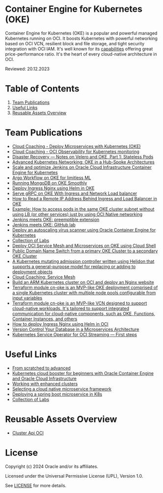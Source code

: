# Container Engine for Kubernetes (OKE)
 
Container Engine for Kubernetes (OKE) is a popular and powerful managed Kubernetes running on OCI. It boosts Kubernetes with powerful networking based on OCI VCN, resilient block and file storage, and tight security integration with OCI IAM. It's well known for its [capabilities](https://developer.oracle.com/learn/k8s/k8s_comparison.html) offering great price-performance ratio. It's the heart of every cloud-native architecture in OCI.
 
Reviewed: 20.12.2023
 
# Table of Contents
 
1. [Team Publications](#team-publications)
2. [Useful Links](#useful-links)
3. [Reusable Assets Overview](#reusable-assets-overview)
 
# Team Publications

- [Cloud Coaching - Deploy Microservices with Kubernetes (OKE)](https://www.youtube.com/watch?v=mu5jbFjKKn0)
- [Cloud Coaching - OCI Observability for Kubernetes monitoring](https://www.youtube.com/watch?v=mu5jbFjKKn0)
- [Disaster Recovery — Notes on Velero and OKE, Part 1: Stateless Pods](https://medium.com/oracledevs/disaster-recovery-notes-on-velero-and-oke-part-1-stateless-pods-b4ba3e737386)
- [Advanced Kubernetes Networking: OKE in a Hub-Spoke Architectures](https://medium.com/oracledevs/advanced-kubernetes-networking-oke-in-a-hub-spoke-architectures-f0ba2256e824)
- [Scale and optimize Jenkins on Oracle Cloud Infrastructure Container Engine for Kubernetes](https://docs.oracle.com/en/solutions/oci-jenkins-oke/index.html#GUID-23A8EB94-DFFC-4D5C-897F-5F59423447D2)
- [Argo Workflow on OKE for limitless ML](https://www.youtube.com/watch?v=HOWrwBVuLp0)
- [Running MongoDB on OKE Smoothly](https://medium.com/oracledevs/running-mongodb-on-oke-smoothly-f0ff12af3e9)
- [Deploy Ingress Nginx using Helm in OKE](https://medium.com/oracledevs/deploy-ingress-nginx-using-helm-in-oci-c3ff4d9d5450)
- [Serve gRPC on OKE With Ingress and Network Load balancer](https://medium.com/oracledevs/serve-grpc-services-on-oke-with-ingress-and-network-load-balancer-8794809629dd)
- [How to Read a Remote IP Address Behind Ingress and Load Balancer in OKE](https://medium.com/oracledevs/how-to-read-a-remote-ip-address-behind-ingress-and-load-balancer-in-oke-ea71dedcbbec)
- [Example: How to access pods in the same OKE cluster subnet without using LB (or other services) just by using OCI Native networking](https://github.com/mikarinneoracle/pods-communication-easy-with-OCI-VCN-native-Kubernetes)
- [Jenkins meets OKE: preemptible extension](https://www.youtube.com/watch?v=P7W7SwYA9tM)
- [Jenkins meets OKE: GitHub lab](https://github.com/alcampag/jenkins-oke)
- [Deploy an autoscaling virus scanner using Oracle Container Engine for Kubernetes](https://docs.oracle.com/en/solutions/deploy-virus-scanner-oke/#GUID-2AE5986A-3B1E-4498-BF09-DEA1365F3446)
- [Collection of Labs](https://oracle.github.io/cloudtestdrive/AppDev/cloud-native/livelabs/)
- [Deploy OCI Service Mesh and Microservices on OKE using Cloud Shell](https://docs.oracle.com/en/solutions/deploy-oci-service-mesh/)
- [Public Domain Name Switch from a primary OKE Cluster to a secondary OKE Cluster](https://github.com/cpruvost/demofss)
- [A Kubernetes mutating admission controller written using Helidon that supports a general-purpose model for replacing or adding to deployment objects](https://github.com/oracle-devrel/kubernetes-mutating-admission-controller)
- [Cloud Coaching: Service Mesh](https://www.youtube.com/watch?v=IgGFi6EnpUI)
- [Build an ARM Kubernetes cluster on OCI and deploy an Nginx website](https://docs.oracle.com/en/solutions/build-arm-kubernetes-cluster-oci/)
- [Terraform module cn-oke is an MVP-like OKE deployment comprised of a single Kubernetes cluster with multiple node pools configurable from input variables](https://registry.terraform.io/modules/ivandelic/cn-oke/oci/latest)
- [Terraform module cn-oke is an MVP-like VCN designed to support cloud-native workloads. It's tailored to support integrated communication for cloud-native components, such as OKE, Functions, Container Instances, and others](https://registry.terraform.io/modules/ivandelic/cn-vcn/oci/latest)
- [How to deploy Ingress Nginx using Helm in OCI](https://medium.com/@ivan-delic/deploy-ingress-nginx-using-helm-in-oci-c3ff4d9d5450)
- [Version Control Your Database in a Microservices Architecture](https://www.youtube.com/watch?v=qh9jppe_yNI)
- [Kubernetes Service Operator for OCI Streaming — First steps](https://blogs.oracle.com/developers/post/using-oci-with-k8s)

 
# Useful Links

- [From scratched to advanced](https://github.com/oktaytuncay/Kubernetes/blob/master/kubernetes.md)
- [Kubernetes cloud booster for beginners with Oracle Container Engine and Oracle Cloud Infrastructure](https://github.com/fharris/k8cloudbooster)
- [Working with enhanced clusters](https://docs.oracle.com/en-us/iaas/Content/ContEng/Tasks/contengworkingwithenhancedclusters.htm)
- [Selecting a cloud native microservice framework](https://louwersj.medium.com/selecting-a-cloud-native-microservice-framework-9974e9534da1)
- [Deploying a spring boot microservice in K8s](https://techdozo.dev/deploying-a-restful-spring-boot-microservice-on-kubernetes/)
- [Collection of Labs](https://oracle.github.io/cloudtestdrive/AppDev/cloud-native/livelabs/)
 
# Reusable Assets Overview
 
- [Cluster Api OCI](https://github.com/oracle-devrel/technology-engineering/tree/main/app-dev/oke/capoci)
 
# License
 
Copyright (c) 2024 Oracle and/or its affiliates.
 
Licensed under the Universal Permissive License (UPL), Version 1.0.
 
See [LICENSE](https://github.com/oracle-devrel/technology-engineering/blob/main/LICENSE) for more details.
